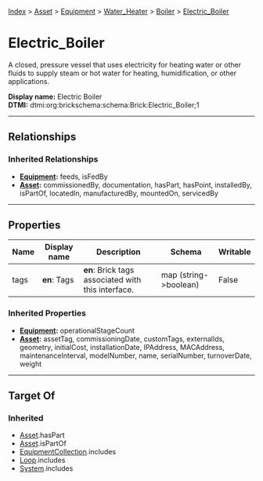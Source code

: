 [Index](../../../../index.md) > [Asset](../../../Asset.md) > [Equipment](../../Equipment.md) > [Water_Heater](../Water_Heater.md) > [Boiler](Boiler.md) > [Electric_Boiler](#)
# Electric_Boiler

A closed, pressure vessel that uses electricity for heating water or other fluids to supply steam or hot water for heating, humidification, or other applications.


**Display name:** Electric Boiler<br />
**DTMI:** dtmi:org:brickschema:schema:Brick:Electric_Boiler;1

---

## Relationships

### Inherited Relationships
* **[Equipment](../../Equipment.md):** feeds, isFedBy
* **[Asset](../../../Asset.md):** commissionedBy, documentation, hasPart, hasPoint, installedBy, isPartOf, locatedIn, manufacturedBy, mountedOn, servicedBy

---

## Properties

|Name|Display name|Description|Schema|Writable|
|-|-|-|-|-|
|tags|**en**: Tags|**en**: Brick tags associated with this interface.|map (string->boolean)|False|
### Inherited Properties
* **[Equipment](../../Equipment.md):** operationalStageCount
* **[Asset](../../../Asset.md):** assetTag, commissioningDate, customTags, externalIds, geometry, initialCost, installationDate, IPAddress, MACAddress, maintenanceInterval, modelNumber, name, serialNumber, turnoverDate, weight

---

## Target Of
### Inherited
* [Asset](../../../Asset.md).hasPart
* [Asset](../../../Asset.md).isPartOf
* [EquipmentCollection](../../../../Collection/EquipmentCollection.md).includes
* [Loop](../../../../Collection/Loop/Loop.md).includes
* [System](../../../../Collection/System/System.md).includes

